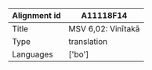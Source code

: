 |Alignment id | A11118F14
| --- | --- 
|Title | MSV 6,02: Vinītakā 
|Type | translation
|Languages | ['bo']